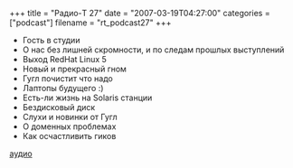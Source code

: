 +++
title = "Радио-T 27"
date = "2007-03-19T04:27:00"
categories = ["podcast"]
filename = "rt_podcast27"
+++


- Гость в студии
- О нас без лишней скромности, и по следам прошлых выступлений
- Выход RedHat Linux 5
- Новый и прекрасный гном
- Гугл почистит что надо
- Лаптопы будущего :)
- Есть-ли жизнь на Solaris станции
- Бездисковый диск
- Слухи и новинки от Гугл
- О доменных проблемах
- Как осчастливить гиков

[аудио](http://cdn.radio-t.com/rt_podcast27.mp3)
<audio src="http://cdn.radio-t.com/rt_podcast27.mp3" preload="none"></audio>
